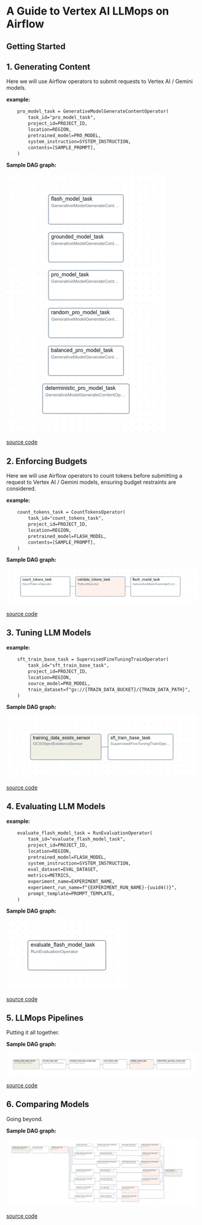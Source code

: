 # A Guide to Vertex AI LLMops on Airflow

## Getting Started



## 1. Generating Content

Here we will use Airflow operators to submit requests to Vertex AI / Gemini models.

**example:**
```
    pro_model_task = GenerativeModelGenerateContentOperator(
        task_id="pro_model_task",
        project_id=PROJECT_ID,
        location=REGION,
        pretrained_model=PRO_MODEL,
        system_instruction=SYSTEM_INSTRUCTION,
        contents=[SAMPLE_PROMPT],
    )
```
**Sample DAG graph:**

![generate_content_image](images/generate_content.png)

[source code](src/1_generate_content_dag.py)

## 2. Enforcing Budgets

Here we will use Airflow operators to count tokens before submitting a request to Vertex AI / Gemini models, ensuring budget restraints are considered.

**example:**
```
    count_tokens_task = CountTokensOperator(
        task_id="count_tokens_task",
        project_id=PROJECT_ID,
        location=REGION,
        pretrained_model=FLASH_MODEL,
        contents=[SAMPLE_PROMPT],
    )
```
**Sample DAG graph:**

![count_token_image](images/count_tokens.png)

[source code](src/2_count_tokens_dag.py)


## 3. Tuning LLM Models

**example:**
```
    sft_train_base_task = SupervisedFineTuningTrainOperator(
        task_id="sft_train_base_task",
        project_id=PROJECT_ID,
        location=REGION,
        source_model=PRO_MODEL,
        train_dataset=f"gs://{TRAIN_DATA_BUCKET}/{TRAIN_DATA_PATH}",
    )
```

**Sample DAG graph:**

![count_token_image](images/supervised_fine_tuning.png)

[source code](src/3_supervised_fine_tuning_dag.py)

## 4. Evaluating LLM Models

**example:**
```
    evaluate_flash_model_task = RunEvaluationOperator(
        task_id="evaluate_flash_model_task",
        project_id=PROJECT_ID,
        location=REGION,
        pretrained_model=FLASH_MODEL,
        system_instruction=SYSTEM_INSTRUCTION,
        eval_dataset=EVAL_DATASET,
        metrics=METRICS,
        experiment_name=EXPERIMENT_NAME,
        experiment_run_name=f"{EXPERIMENT_RUN_NAME}-{uuid4()}",
        prompt_template=PROMPT_TEMPLATE,
    )
```

**Sample DAG graph:**

![evaluation_image](images/evaluation.png)

[source code](src/4_run_evaluations_dag.py)

## 5. LLMops Pipelines

Putting it all together.

**Sample DAG graph:**

![evaluation_image](images/llmops_pipeline.png)

[source code](src/5_llmops_pipeline_dag.py)

## 6. Comparing Models

Going beyond.

**Sample DAG graph:**

![evaluation_image](images/model_comparison.png)

[source code](src/6_model_comparison_dag.py)
